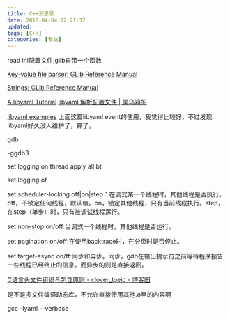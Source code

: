 ```yaml
---
title: C++沉思录
date: 2018-04-04 22:21:37
updated:
tags: [C++]
categories: [专业]
---
```


read ini配置文件,glib自带一个函数

[Key\-value file parser: GLib Reference Manual](https://developer.gnome.org/glib/unstable/glib-Key-value-file-parser.html)

[Strings: GLib Reference Manual](https://developer.gnome.org/glib/stable/glib-Strings.html)


[A libyaml Tutorial](https://www.wpsoftware.net/andrew/pages/libyaml.html)
[libyaml 解析配置文件 \| 属乌鸦的](http://www.hyuuhit.com/2019/04/20/libyaml/)

[libyaml examples](https://gist.github.com/meffie/89d106a86b81c579c2b2a1895ffa18b0)
上面这篇libyaml event的使用，我觉得比较好，不过发现libyaml好久没人维护了，算了。

gdb

-ggdb3

set logging on 
thread apply all bt



set logging of

set scheduler-locking off|on|step：在调式某一个线程时，其他线程是否执行。off，不锁定任何线程，默认值。on，锁定其他线程，只有当前线程执行。step，在step（单步）时，只有被调试线程运行。

set non-stop on/off:当调式一个线程时，其他线程是否运行。

set pagination on/off:在使用backtrace时，在分页时是否停止。

set target-async on/ff:同步和异步。同步，gdb在输出提示符之前等待程序报告一些线程已经终止的信息。而异步的则是直接返回。

[C语言头文件组织与包含原则 \- clover\_toeic \- 博客园](https://www.cnblogs.com/clover-toeic/p/3728026.html)

是不是多文件编译动态库，不允许直接使用其他.o里的内容啊

<!--more-->


gcc -lyaml --verbose
